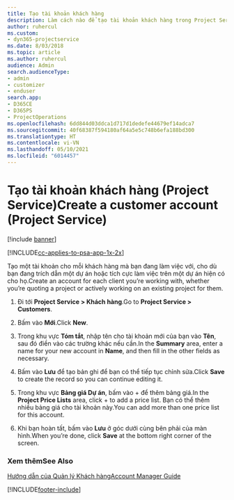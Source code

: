 ```yaml
---
title: Tạo tài khoản khách hàng
description: Làm cách nào để tạo tài khoản khách hàng trong Project Service
author: ruhercul
ms.custom:
- dyn365-projectservice
ms.date: 8/03/2018
ms.topic: article
ms.author: ruhercul
audience: Admin
search.audienceType:
- admin
- customizer
- enduser
search.app:
- D365CE
- D365PS
- ProjectOperations
ms.openlocfilehash: 6dd844d03ddca1d717d1dedefe44679ef14adca7
ms.sourcegitcommit: 40f68387f594180af64a5e5c748b6efa188bd300
ms.translationtype: HT
ms.contentlocale: vi-VN
ms.lasthandoff: 05/10/2021
ms.locfileid: "6014457"
---
```

# <a name="create-a-customer-account-project-service"></a><span data-ttu-id="d3b66-103">Tạo tài khoản khách hàng (Project Service)</span><span class="sxs-lookup"><span data-stu-id="d3b66-103">Create a customer account (Project Service)</span></span>

[!include [banner](../includes/psa-now-project-operations.md)]

[!INCLUDE[cc-applies-to-psa-app-1x-2x](../includes/cc-applies-to-psa-app-1x-2x.md)]

<span data-ttu-id="d3b66-104">Tạo một tài khoản cho mỗi khách hàng mà bạn đang làm việc với, cho dù bạn đang trích dẫn một dự án hoặc tích cực làm việc trên một dự án hiện có cho họ.</span><span class="sxs-lookup"><span data-stu-id="d3b66-104">Create an account for each client you’re working with, whether you’re quoting a project or actively working on an existing project for them.</span></span>  
  
1.  <span data-ttu-id="d3b66-105">Đi tới **Project Service > Khách hàng**.</span><span class="sxs-lookup"><span data-stu-id="d3b66-105">Go to **Project Service > Customers**.</span></span>  
  
2.  <span data-ttu-id="d3b66-106">Bấm vào **Mới**.</span><span class="sxs-lookup"><span data-stu-id="d3b66-106">Click **New**.</span></span>  
  
3.  <span data-ttu-id="d3b66-107">Trong khu vực **Tóm tắt**, nhập tên cho tài khoản mới của bạn vào **Tên**, sau đó điền vào các trường khác nếu cần.</span><span class="sxs-lookup"><span data-stu-id="d3b66-107">In the **Summary** area, enter a name for your new account in **Name**, and then fill in the other fields as necessary.</span></span>  
  
4.  <span data-ttu-id="d3b66-108">Bấm vào **Lưu** để tạo bản ghi để bạn có thể tiếp tục chỉnh sửa.</span><span class="sxs-lookup"><span data-stu-id="d3b66-108">Click **Save** to create the record so you can continue editing it.</span></span>  
  
5.  <span data-ttu-id="d3b66-109">Trong khu vực **Bảng giá Dự án**, bấm vào + để thêm bảng giá.</span><span class="sxs-lookup"><span data-stu-id="d3b66-109">In the **Project Price Lists** area, click + to add a price list.</span></span> <span data-ttu-id="d3b66-110">Bạn có thể thêm nhiều bảng giá cho tài khoản này.</span><span class="sxs-lookup"><span data-stu-id="d3b66-110">You can add more than one price list for this account.</span></span>  
  
6.  <span data-ttu-id="d3b66-111">Khi bạn hoàn tất, bấm vào **Lưu** ở góc dưới cùng bên phải của màn hình.</span><span class="sxs-lookup"><span data-stu-id="d3b66-111">When you’re done, click **Save** at the bottom right corner of the screen.</span></span>  
  
### <a name="see-also"></a><span data-ttu-id="d3b66-112">Xem thêm</span><span class="sxs-lookup"><span data-stu-id="d3b66-112">See Also</span></span>  
 [<span data-ttu-id="d3b66-113">Hướng dẫn của Quản lý Khách hàng</span><span class="sxs-lookup"><span data-stu-id="d3b66-113">Account Manager Guide</span></span>](../psa/account-manager-guide.md)


[!INCLUDE[footer-include](../includes/footer-banner.md)]